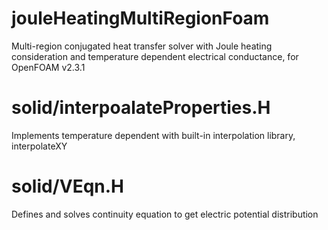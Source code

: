 # jouleHeatingMultiRegionFoam
Multi-region conjugated heat transfer solver with Joule heating consideration and temperature dependent electrical conductance, for OpenFOAM v2.3.1

# solid/interpoalateProperties.H
Implements temperature dependent with built-in interpolation library, interpolateXY

# solid/VEqn.H
Defines and solves continuity equation to get electric potential distribution 
